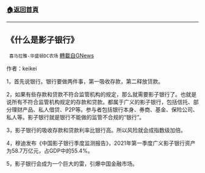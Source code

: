 ###  [:house:返回首頁](https://github.com/ourhimalayas/txt)
---


## 《什么是影子银行》
` 喜马拉雅-华盛顿DC农场` [轉載自GNews](https://gnews.org/zh-hans/1554095/)

作者：keikei



1，首先说银行。银行要做两件事，第一吸收存款，第二释放贷款。

2，如果有些存款和贷款不符合监管机构的规定，那么就需要影子银行了。也就是说所有不符合监管机构规定的存款和贷款。都属于广义的影子银行，包括信托、部分理财产品、私人借贷、P2P等。参与者包括银行本身、券商、基金、保险公司、私人等。影子银行就是银行不能做的监管不合规的“银行”。

3，影子银行的吸收存款和贷款利率比银行高。所以风险就会成指数级加倍。

4，穆迪发布《中国影子银行季度监测报告》，2021年第一季度广义影子银行资产为58.7万亿元，占GDP中的55.4%。

5，影子银行会成为一个巨大的雷，引爆中国金融市场。
